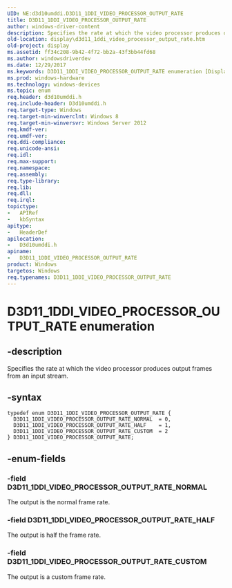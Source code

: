 ```yaml
---
UID: NE:d3d10umddi.D3D11_1DDI_VIDEO_PROCESSOR_OUTPUT_RATE
title: D3D11_1DDI_VIDEO_PROCESSOR_OUTPUT_RATE
author: windows-driver-content
description: Specifies the rate at which the video processor produces output frames from an input stream.
old-location: display\d3d11_1ddi_video_processor_output_rate.htm
old-project: display
ms.assetid: ff34c208-9b42-4f72-bb2a-43f3bb44fd68
ms.author: windowsdriverdev
ms.date: 12/29/2017
ms.keywords: D3D11_1DDI_VIDEO_PROCESSOR_OUTPUT_RATE enumeration [Display Devices], d3d10umddi/D3D11_1DDI_VIDEO_PROCESSOR_OUTPUT_RATE, d3d10umddi/D3D11_1DDI_VIDEO_PROCESSOR_OUTPUT_RATE_NORMAL, d3d10umddi/D3D11_1DDI_VIDEO_PROCESSOR_OUTPUT_RATE_CUSTOM, D3D11_1DDI_VIDEO_PROCESSOR_OUTPUT_RATE, D3D11_1DDI_VIDEO_PROCESSOR_OUTPUT_RATE_HALF, D3D11_1DDI_VIDEO_PROCESSOR_OUTPUT_RATE_CUSTOM, d3d10umddi/D3D11_1DDI_VIDEO_PROCESSOR_OUTPUT_RATE_HALF, D3D11_1DDI_VIDEO_PROCESSOR_OUTPUT_RATE_NORMAL, display.d3d11_1ddi_video_processor_output_rate
ms.prod: windows-hardware
ms.technology: windows-devices
ms.topic: enum
req.header: d3d10umddi.h
req.include-header: D3d10umddi.h
req.target-type: Windows
req.target-min-winverclnt: Windows 8
req.target-min-winversvr: Windows Server 2012
req.kmdf-ver: 
req.umdf-ver: 
req.ddi-compliance: 
req.unicode-ansi: 
req.idl: 
req.max-support: 
req.namespace: 
req.assembly: 
req.type-library: 
req.lib: 
req.dll: 
req.irql: 
topictype:
-	APIRef
-	kbSyntax
apitype:
-	HeaderDef
apilocation:
-	D3d10umddi.h
apiname:
-	D3D11_1DDI_VIDEO_PROCESSOR_OUTPUT_RATE
product: Windows
targetos: Windows
req.typenames: D3D11_1DDI_VIDEO_PROCESSOR_OUTPUT_RATE
---
```


# D3D11_1DDI_VIDEO_PROCESSOR_OUTPUT_RATE enumeration


## -description


Specifies the rate at which the video processor produces output frames from an input stream.


## -syntax


````
typedef enum D3D11_1DDI_VIDEO_PROCESSOR_OUTPUT_RATE { 
  D3D11_1DDI_VIDEO_PROCESSOR_OUTPUT_RATE_NORMAL  = 0,
  D3D11_1DDI_VIDEO_PROCESSOR_OUTPUT_RATE_HALF    = 1,
  D3D11_1DDI_VIDEO_PROCESSOR_OUTPUT_RATE_CUSTOM  = 2
} D3D11_1DDI_VIDEO_PROCESSOR_OUTPUT_RATE;
````


## -enum-fields




### -field D3D11_1DDI_VIDEO_PROCESSOR_OUTPUT_RATE_NORMAL

The output is the normal frame rate.


### -field D3D11_1DDI_VIDEO_PROCESSOR_OUTPUT_RATE_HALF

The output is half the frame rate.


### -field D3D11_1DDI_VIDEO_PROCESSOR_OUTPUT_RATE_CUSTOM

The output is a custom frame rate.

